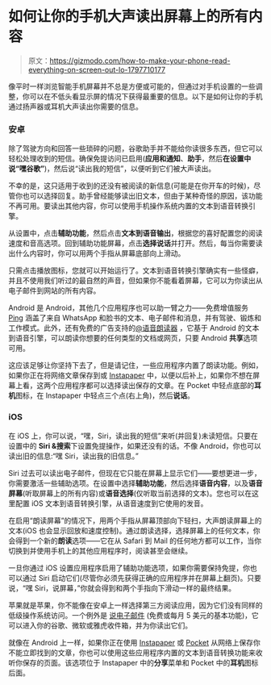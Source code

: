 # 如何让你的手机大声读出屏幕上的所有内容

> 原文：<https://gizmodo.com/how-to-make-your-phone-read-everything-on-screen-out-lo-1797710177>

像平时一样浏览智能手机屏幕并不总是方便或可能的，但通过对手机设置的一些调整，你可以在不低头看显示屏的情况下获得最重要的信息。以下是如何让你的手机通过扬声器或耳机大声读出你需要的信息。



### **安卓**

除了驾驶方向和回答一些琐碎的问题，谷歌助手并不能给你读很多东西，但它可以轻松处理收到的短信。确保免提访问已启用(**应用和通知**、**助手**，然后**在设置中说“嘿谷歌”**)，然后说“读出我的短信”，以便听到它们被大声读出。

不幸的是，这只适用于收到的还没有被阅读的新信息(可能是在你开车的时候)，尽管你也可以选择回复。助手曾经能够读出旧文本，但由于某种奇怪的原因，该功能不再可用。要读出其他内容，你可以使用手机操作系统内置的文本到语音转换引擎。

从设置中，点击**辅助功能**，然后点击**文本到语音输出**，根据您的喜好配置您的阅读速度和音高选项。回到辅助功能屏幕，点击**选择说话**并打开。然后，每当你需要读出什么内容时，你可以用两个手指从屏幕底部向上滑动。

只需点击播放图标，您就可以开始运行了。文本到语音转换引擎确实有一些怪癖，并且不使用我们听过的最自然的声音，但如果你不能看着屏幕，它可以为你读出从电子邮件到网站的所有内容。

Android 是 Android，其他几个应用程序也可以助一臂之力——免费增值服务 [Ping](https://play.google.com/store/apps/details?id=com.messageloud) 涵盖了来自 WhatsApp 和脸书的文本、电子邮件和消息，并有驾驶、锻炼和工作模式。此外，还有免费的广告支持的[@语音朗读器](https://play.google.com/store/apps/details?id=com.hyperionics.avar) ，它基于 Android 的文本到语音引擎，可以朗读你想要的任何类型的文档或网页，只要 Android **共享**选项可用。

这应该足够让你坚持下去了，但是请记住，一些应用程序内置了朗读功能。例如，如果你正在将网络文章保存到或 [Instapaper](https://play.google.com/store/apps/details?id=com.instapaper.android) 中，以便以后补上，如果你不想在屏幕上看，这两个应用程序都可以选择读出保存的文章。在 Pocket 中轻点底部的**耳机**图标，在 Instapaper 中轻点三个点(右上角)，然后**说话**。

### **iOS**

在 iOS 上，你可以说，“嘿，Siri，读出我的短信”来听(并回复)未读短信。只要在设置中的 **Siri &搜索**下设置免提操作，如果还没有的话。不像 Android，你也可以读出旧的信息:“嘿 Siri，读出我的旧信息。”

Siri 过去可以读出电子邮件，但现在它只能在屏幕上显示它们——要想更进一步，你需要激活一些辅助选项。在设置中选择**辅助功能**，然后选择**语音内容**，以及**语音屏幕**(听取屏幕上的所有内容)或**语音选择**(仅听取当前选择的文本)。您也可以在这里配置 iOS 文本到语音转换引擎，从语音速度到它使用的发音。

在启用“朗读屏幕”的情况下，用两个手指从屏幕顶部向下轻扫，大声朗读屏幕上的文本(iOS 也会显示回放和速度控制)。通过朗读选择，选择屏幕上的任何文本，你会得到一个新的**朗读**选项——它在从 Safari 到 Mail 的任何地方都可以工作，当你切换到并使用手机上的其他应用程序时，阅读甚至会继续。

一旦你通过 iOS 设置应用程序启用了辅助功能选项，如果你需要保持免提，你也可以通过 Siri 启动它们(尽管你必须先获得正确的应用程序并在屏幕上翻页)。只要说，“嘿 Siri，说屏幕，”你就会得到和两个手指向下滑动一样的最终结果。

苹果就是苹果，你不能像在安卓上一样选择第三方阅读应用，因为它们没有同样的低级操作系统访问。一个例外是 [说电子邮件](https://apps.apple.com/us/app/speaking-email-voice-reader-for-email/id991406423) (免费或每月 5 美元的基本功能)，它可以进入你的谷歌、微软或雅虎收件箱，并为你读出它们。

就像在 Android 上一样，如果你正在使用 [Instapaper](https://apps.apple.com/us/app/instapaper/id288545208) 或 [Pocket](https://apps.apple.com/us/app/pocket-save-articles-and-videos-to-view-later/id309601447) 从网络上保存你不能立即找到的文章，你也可以使用这些应用程序内置的文本到语音转换功能来收听你保存的页面。该选项位于 Instapaper 中的**分享**菜单和 Pocket 中的**耳机**图标后面。